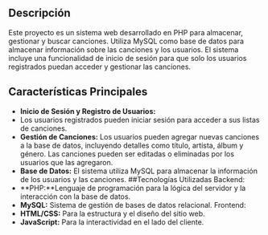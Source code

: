## Descripción
Este proyecto es un sistema web desarrollado en PHP para almacenar, gestionar y buscar canciones. Utiliza MySQL como base de datos para almacenar información sobre las canciones y los usuarios. El sistema incluye una funcionalidad de inicio de sesión para que solo los usuarios registrados puedan acceder y gestionar las canciones.

## Características Principales
- **Inicio de Sesión y Registro de Usuarios:**
- Los usuarios registrados pueden iniciar sesión para acceder a sus listas de canciones.
- **Gestión de Canciones:** Los usuarios pueden agregar nuevas canciones a la base de datos, incluyendo detalles como título, artista, álbum y género.
                            Las canciones pueden ser editadas o eliminadas por los usuarios que las agregaron.
- **Base de Datos:** El sistema utiliza MySQL para almacenar la información de los usuarios y las canciones.
##Tecnologías Utilizadas
Backend:
- **PHP:**Lenguaje de programación para la lógica del servidor y la interacción con la base de datos.
- **MySQL:** Sistema de gestión de bases de datos relacional.
Frontend:
- **HTML/CSS:** Para la estructura y el diseño del sitio web.
- **JavaScript:** Para la interactividad en el lado del cliente.
